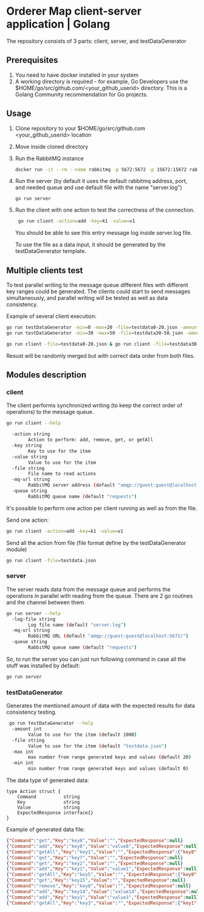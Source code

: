 # Orderer Map client-server application | Golang

The repository consists of 3 parts: client, server, and testDataGenerator

## Prerequisites
1. You need to have docker installed in your system
2. A working directory is required - for example, Go Developers use the $HOME/go/src/github.com/<your_github_userid> directory. This is a Golang Community recommendation for Go projects.
## Usage

1. Clone repository to your $HOME/go/src/github.com <your_github_userid> location
2. Move inside cloned directory
3. Run the RabbitMQ instance
   ```bash
   docker run -it --rm --name rabbitmq -p 5672:5672 -p 15672:15672 rabbitmq:3.11-management
   ```
4. Run the server (by default it uses the default rabbitmq address, port, and needed queue and use default file with the name "server.log")
   ```
   go run server
   ```
5. Run the client with one action to test the correctness of the connection.
   ```bash
    go run client -action=add -key=k1 -value=v1
   ```
   You should be able to see this entry message log inside server.log file.

   To use the file as a data input, it should be generated by the testDataGenerator template.

## Multiple clients test
To test parallel writing to the message queue different files with different key ranges could be generated. The clients could start to send messages simultaneously, and parallel writing will be tested as well as data consistency.

Example of several client execution:
```bash
go run testDataGenerator -min=0 -max=20 -file=testdata0-20.json -amount=10000
go run testDataGenerator -min=30 -max=50 -file=testdata30-50.json -amount=10000

go run client -file=testdata0-20.json & go run client -file=testdata30-50.json &
```
Resust will be randomly merged but with correct data order from both files.


## Modules description
### client
The client performs synchronized writing (to keep the correct order of operations) to the message queue.

```bash
go run client --help

  -action string
        Action to perform: add, remove, get, or getAll
  -key string
        Key to use for the item
  -value string
        Value to use for the item
  -file string
        File name to read actions
  -mq-url string
        RabbitMQ server address (default "amqp://guest:guest@localhost:5672/")
  -queue string
        RabbitMQ queue name (default "requests")

```

It's possible to perform one action per client running as well as from the file.

Send one action:
```bash
go run client -action=add -key=k1 -value=v1
```

Send all the action from file (file format define by the testDataGenerator module)
```bash
go run client -file=testdata.json
```

### server
The server reads data from the message queue and performs the operations in parallel with reading from the queue. There are 2 go routines and the channel between them.

```bash
go run server --help
  -log-file string
        Log file name (default "server.log")
  -mq-url string
        RabbitMQ URL (default "amqp://guest:guest@localhost:5672/")
  -queue string
        RabbitMQ queue name (default "requests")
```

So, to run the server you can just run following command in case all the stuff was installed by default:
```bash
go run server
```


### testDataGenerator
Generates the mentioned amount of data with the expected results for data consistency testing.

```bash
 go run testDataGenerator --help
  -amount int
        Value to use for the item (default 1000)
  -file string
        Value to use for the item (default "testdata.json")
  -max int
        max number from range generated keys and values (default 20)
  -min int
        min number from range generated keys and values (default 0)
```

The data type of generated data:
```golang
type Action struct {
	Command          string
	Key              string
	Value            string
	ExpectedResponse interface{}
}
```

Example of generated data file:
```json
{"Command":"get","Key":"key8","Value":"","ExpectedResponse":null}
{"Command":"add","Key":"key8","Value":"value8","ExpectedResponse":null}
{"Command":"getAll","Key":"key1","Value":"","ExpectedResponse":{"key8":"value8"}}
{"Command":"get","Key":"key7","Value":"","ExpectedResponse":null}
{"Command":"get","Key":"key2","Value":"","ExpectedResponse":null}
{"Command":"add","Key":"key1","Value":"value1","ExpectedResponse":null}
{"Command":"getAll","Key":"key5","Value":"","ExpectedResponse":{"key8":"value8","key1":"value1"}}
{"Command":"get","Key":"key15","Value":"","ExpectedResponse":null}
{"Command":"remove","Key":"key8","Value":"","ExpectedResponse":null}
{"Command":"add","Key":"key14","Value":"value14","ExpectedResponse":null}
{"Command":"add","Key":"key3","Value":"value3","ExpectedResponse":null}
{"Command":"getAll","Key":"key3","Value":"","ExpectedResponse":{"key1":"value1","key14":"value14","key3":"value3"}}
```
